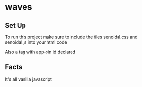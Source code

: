 # waves
## Set Up
To run this project make sure to include the files
senoidal.css and senoidal.js
into your html code

Also a tag with app-sin id declared

## Facts

It's all vanilla javascript

